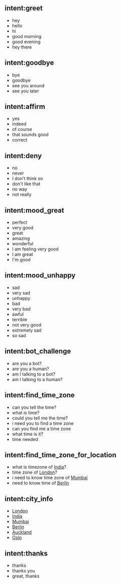 ## intent:greet
- hey
- hello
- hi
- good morning
- good evening
- hey there

## intent:goodbye
- bye
- goodbye
- see you around
- see you later

## intent:affirm
- yes
- indeed
- of course
- that sounds good
- correct

## intent:deny
- no
- never
- I don't think so
- don't like that
- no way
- not really

## intent:mood_great
- perfect
- very good
- great
- amazing
- wonderful
- I am feeling very good
- I am great
- I'm good

## intent:mood_unhappy
- sad
- very sad
- unhappy
- bad
- very bad
- awful
- terrible
- not very good
- extremely sad
- so sad

## intent:bot_challenge
- are you a bot?
- are you a human?
- am I talking to a bot?
- am I talking to a human?

## intent:find_time_zone
- can you tell the time?
- what is time?
- could you tell me the time?
- i need you to find a time zone
- can you find me a time zone
- what time is it?
- time needed

## intent:find_time_zone_for_location
- what is timezone of [India](city)?
- time zone of [London](city)?
- i need to know time zone of [Mumbai](city)
- need to know time of [Berlin](city)

## intent:city_info
- [London](city)
- [India](city)
- [Mumbai](city)
- [Berlin](city)
- [Auckland](city)
- [Oslo](city)


## intent:thanks
- thanks
- thanks you
- great, thanks
